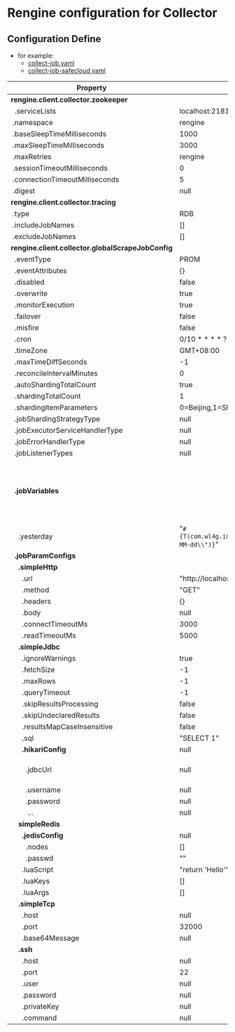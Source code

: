 # Rengine configuration for Collector

## Configuration Define

- for example:
  - [collect-job.yaml](../../client/client-collector/src/main/resources/collector-job.yaml)
  - [collect-job-safecloud.yaml](../../client/client-collector/src/main/resources/collector-job-safecloud.yaml)

|  Property  |  Default | Example |  Description |
| ------------ | ------------ | ------------ | ------------ |
|  <b>rengine.client.collector.zookeeper</b> |   |   |   |
|  &nbsp;&nbsp;.serviceLists |  localhost:2181 | 192.168.8.2:2181,192.168.8.3:2181,192.168.8.4:2181 |   |
|  &nbsp;.namespace  |  rengine |   |   |
|  &nbsp;.baseSleepTimeMilliseconds  |  1000 |   |   |
|  &nbsp;.maxSleepTimeMilliseconds  |  3000 |   |   |
|  &nbsp;.maxRetries  |  rengine |   |   |
|  &nbsp;.sessionTimeoutMilliseconds  |  0 |   |   |
|  &nbsp;.connectionTimeoutMilliseconds  |  5 |   |   |
|  &nbsp;.digest  |  null |   |   |
|  <b>rengine.client.collector.tracing</b>  |   |   |   |
|  &nbsp;.type  | RDB  |   |   |
|  &nbsp;.includeJobNames  | []  |   |   |
|  &nbsp;.excludeJobNames  | []  |   |   |
|  <b>rengine.client.collector.globalScrapeJobConfig</b>  |   |   |   |
|  &nbsp;&nbsp;.eventType  | PROM |   |   |
|  &nbsp;&nbsp;.eventAttributes  | {}  |   |   |
|  &nbsp;&nbsp;.disabled  | false |   |   |
|  &nbsp;&nbsp;.overwrite  | true |   |   |
|  &nbsp;&nbsp;.monitorExecution  | true |   |   |
|  &nbsp;&nbsp;.failover  | false |   |   |
|  &nbsp;&nbsp;.misfire  | false |   |   |
|  &nbsp;&nbsp;.cron  | 0/10 * * * * ? |   |   |
|  &nbsp;&nbsp;.timeZone  | GMT+08:00 |   |   |
|  &nbsp;&nbsp;.maxTimeDiffSeconds  | -1 |   |   |
|  &nbsp;&nbsp;.reconcileIntervalMinutes  | 0 |   |   |
|  &nbsp;&nbsp;.autoShardingTotalCount  | true |   |   |
|  &nbsp;&nbsp;.shardingTotalCount  | 1 |   |   |
|  &nbsp;&nbsp;.shardingItemParameters  | 0=Beijing,1=Shanghai |   |   |
|  &nbsp;&nbsp;.jobShardingStrategyType  | null |   |   |
|  &nbsp;&nbsp;.jobExecutorServiceHandlerType  | null |   |   |
|  &nbsp;&nbsp;.jobErrorHandlerType  | null |   |   |
|  &nbsp;&nbsp;.jobListenerTypes  | null |   |   |
|  <b>&nbsp;&nbsp;.jobVariables</b>  |  |  |  The define global variables of SPEL expression, which can be used for job dynamic input arguemnts. see:com.wl4g.rengine.client.collector.job.CollectJobExecutor#resolveVariables() <b>Note: If you run in grailvm native image mode, you can only call META-INF/native-image/reflect-config.json defined fields and methods, because the SPEL needs reflection calls, or the user-defined extension reflect-config.json recompiles and packages.</b> |
|  &nbsp;&nbsp;&nbsp;&nbsp;.yesterday  | "`#{T(com.wl4g.infra.common.lang.DateUtils2).getDateOf(5,-1,\\"yyyy-MM-dd\\")}`" |   |   |
|  <b>&nbsp;&nbsp;.jobParamConfigs</b>  |   |   |   |
|  <b>&nbsp;&nbsp;&nbsp;&nbsp;.simpleHttp</b>  |   |   |   |
|  &nbsp;&nbsp;&nbsp;&nbsp;&nbsp;&nbsp;.url  | "http://localhost:8080/event" |  "http://localhost:9100/metrics" |   |
|  &nbsp;&nbsp;&nbsp;&nbsp;&nbsp;&nbsp;.method  | "GET" |   |   |
|  &nbsp;&nbsp;&nbsp;&nbsp;&nbsp;&nbsp;.headers  | {} |   |   |
|  &nbsp;&nbsp;&nbsp;&nbsp;&nbsp;&nbsp;.body  | null |   |   |
|  &nbsp;&nbsp;&nbsp;&nbsp;&nbsp;&nbsp;.connectTimeoutMs  | 3000 |   |   |
|  &nbsp;&nbsp;&nbsp;&nbsp;&nbsp;&nbsp;.readTimeoutMs  | 5000 |   |   |
|  <b>&nbsp;&nbsp;&nbsp;&nbsp;.simpleJdbc</b>  |   |   |   |
|  &nbsp;&nbsp;&nbsp;&nbsp;&nbsp;&nbsp;.ignoreWarnings  | true |   |   |
|  &nbsp;&nbsp;&nbsp;&nbsp;&nbsp;&nbsp;.fetchSize  | -1 |   |   |
|  &nbsp;&nbsp;&nbsp;&nbsp;&nbsp;&nbsp;.maxRows  | -1 |   |   |
|  &nbsp;&nbsp;&nbsp;&nbsp;&nbsp;&nbsp;.queryTimeout  | -1 |   |   |
|  &nbsp;&nbsp;&nbsp;&nbsp;&nbsp;&nbsp;.skipResultsProcessing  | false |   |   |
|  &nbsp;&nbsp;&nbsp;&nbsp;&nbsp;&nbsp;.skipUndeclaredResults  | false |   |   |
|  &nbsp;&nbsp;&nbsp;&nbsp;&nbsp;&nbsp;.resultsMapCaseInsensitive  | false |   |   |
|  &nbsp;&nbsp;&nbsp;&nbsp;&nbsp;&nbsp;.sql  | "SELECT 1" |   |   |
|  <b>&nbsp;&nbsp;&nbsp;&nbsp;&nbsp;&nbsp;.hikariConfig</b>  | null |   |   |
|  &nbsp;&nbsp;&nbsp;&nbsp;&nbsp;&nbsp;&nbsp;&nbsp;.jdbcUrl  | null |  "jdbc:mysql://localhost:3306/test?useunicode=true&serverTimezone=Asia/Shanghai&characterEncoding=utf-8&useSSL=false&allowMultiQueries=true&autoReconnect=true" |   |
|  &nbsp;&nbsp;&nbsp;&nbsp;&nbsp;&nbsp;&nbsp;&nbsp;.username  | null |  "root" |   |
|  &nbsp;&nbsp;&nbsp;&nbsp;&nbsp;&nbsp;&nbsp;&nbsp;.password  | null |  "123456" |   |
|  &nbsp;&nbsp;&nbsp;&nbsp;&nbsp;&nbsp;&nbsp;&nbsp; ...  | null |   |   |
|  <b>&nbsp;&nbsp;&nbsp;&nbsp;simpleRedis</b>  |  |   |   |
|  <b>&nbsp;&nbsp;&nbsp;&nbsp;&nbsp;&nbsp;.jedisConfig</b>  | null |   |   |
|  &nbsp;&nbsp;&nbsp;&nbsp;&nbsp;&nbsp;&nbsp;&nbsp;.nodes  | [] |   |   |
|  &nbsp;&nbsp;&nbsp;&nbsp;&nbsp;&nbsp;&nbsp;&nbsp;.passwd  | "" |   |   |
|  &nbsp;&nbsp;&nbsp;&nbsp;&nbsp;&nbsp;.luaScript  | "return 'Hello'" |   |   |
|  &nbsp;&nbsp;&nbsp;&nbsp;&nbsp;&nbsp;.luaKeys  | [] |  ["myprefix"]  |   |
|  &nbsp;&nbsp;&nbsp;&nbsp;&nbsp;&nbsp;.luaArgs  | [] |  ["{{yesterday}}"] | Use double braces to reference dynamic variables. such as: `{{my_variable}}` |
|  <b>&nbsp;&nbsp;&nbsp;&nbsp;.simpleTcp</b>  |   |   |   |
|  &nbsp;&nbsp;&nbsp;&nbsp;&nbsp;&nbsp;.host  | null | "localhost"  |   |
|  &nbsp;&nbsp;&nbsp;&nbsp;&nbsp;&nbsp;.port  | 32000 | 1883  |   |
|  &nbsp;&nbsp;&nbsp;&nbsp;&nbsp;&nbsp;.base64Message  | null | "SGVsbG8K"  |   |
|  <b>&nbsp;&nbsp;&nbsp;&nbsp;.ssh</b>  |   |   |   |
|  &nbsp;&nbsp;&nbsp;&nbsp;&nbsp;&nbsp;.host  | null | 192.168.8.8  |   |
|  &nbsp;&nbsp;&nbsp;&nbsp;&nbsp;&nbsp;.port  | 22 | 22  |   |
|  &nbsp;&nbsp;&nbsp;&nbsp;&nbsp;&nbsp;.user  | null | "root"  |   |
|  &nbsp;&nbsp;&nbsp;&nbsp;&nbsp;&nbsp;.password  | null | "123456"  |   |
|  &nbsp;&nbsp;&nbsp;&nbsp;&nbsp;&nbsp;.privateKey  | null |   |   |
|  &nbsp;&nbsp;&nbsp;&nbsp;&nbsp;&nbsp;.command  |  null | "echo 'hello'"  |   |
